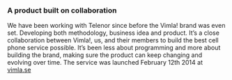 ### A product built on collaboration

We have been working with Telenor since before the Vimla! brand was even set. Developing both methodology, business idea and product. It’s a close collaboration between Vimla!, us, and their members to build the best cell phone service possible. It’s been less about programming and more about building the brand, making sure the product can keep changing and evolving over time. The service was launched February 12th 2014 at [vimla.se](https://www.vimla.se)
